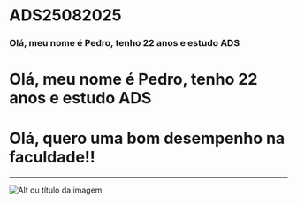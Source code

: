 # ADS25082025

### Olá, meu nome é Pedro, tenho 22 anos  e estudo ADS
# Olá, meu nome é Pedro, tenho 22 anos  e estudo ADS
# Olá, quero uma bom desempenho na faculdade!!

------------------------------
![Alt ou título da imagem]([https://www.google.com/url?sa=i&url=https%3A%2F%2Fwww.instagram.com%2Farteperigosa_%2F&psig=AOvVaw3UjzkZbPhSlzrHpH7EsXT-&ust=1756246186552000&source=images&cd=vfe&opi=89978449&ved=0CBQQjRxqFwoTCMjlkoT9po8DFQAAAAAdAAAAABAE](https://encrypted-tbn0.gstatic.com/images?q=tbn:ANd9GcRG5w2eF2lM8X-k1uaWlH-RgVlrRBxg09CVEw&s))
